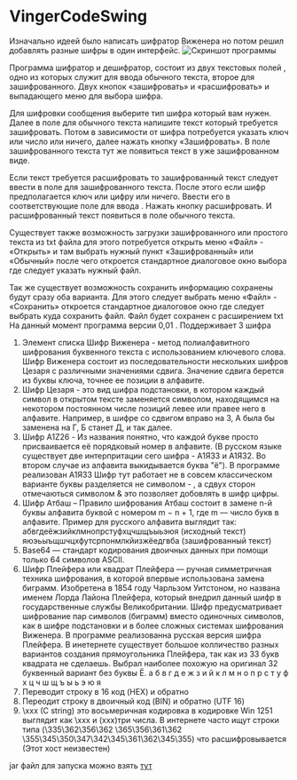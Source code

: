 # VingerCodeSwing

Изначально идеей было написать шифратор Виженера но потом решил добавлять разные шифры в один интерфейс.
![Скриншот программы](https://my-gemorr.ru/pictures/git/Vigenera.png)

Программа шифратор и дешифратор, состоит из двух текстовых полей , одно из которых служит для ввода обычного текста, второе для зашифрованного. Двух кнопок «зашифровать» и «расшифровать» и выпадающего меню для выбора шифра.

Для шифровки сообщения выберите тип шифра который вам нужен. Далее в поле для обычного текста напишите текст который требуется зашифровать. Потом в зависимости от шифра потребуется указать ключ или число или ничего, далее нажать кнопку «Зашифровать». В поле зашифрованного текста тут же появиться текст в уже зашифрованном виде.

Если текст требуется расшифровать то зашифрованный текст следует ввести в поле для зашифрованного текста. После этого если шифр предполагается ключ или цифру или ничего. Ввести его в соответствующие поле для ввода . Нажать кнопку расшифровать. И расшифрованный текст появиться в поле обычного текста.

Существует также возможность загрузки зашифрованного или простого текста из txt файла для этого потребуется открыть меню «Файл» - «Открыть» и там выбрать нужный пункт «Зашифрованный» или «Обычный» после чего откроется стандартное диалоговое окно выбора где следует указать нужный файл.

Так же существует возможность сохранить информацию сохранены будут сразу оба варианта. Для этого следует выбрать меню «Файл» - «Сохранить» откроется стандартное диалоговое окно где следует выбрать куда сохранить файл. Файл будет сохранен с расширением txt
На данный момент программа версии 0,01 . Поддерживает 3 шифра

1. Элемент списка	Шифр Виженера - метод полиалфавитного шифрования буквенного текста с использованием ключевого слова. Шифр Виженера состоит из последовательности нескольких шифров Цезаря с различными значениями сдвига. Значение сдвига берется из буквы ключа, точнее ее позиции в алфавите.
2.	Шифр Цезаря - это вид шифра подстановки, в котором каждый символ в открытом тексте заменяется символом, находящимся на некотором постоянном числе позиций левее или правее него в алфавите. Например, в шифре со сдвигом вправо на 3, А была бы заменена на Г, Б станет Д, и так далее.
3.	Шифр A1Z26 - Из названия понятно, что каждой букве просто присваивается её порядковый номер в алфавите. (В русском языке существует две интерпритации сего шифра - А1Я33 и А1Я32. Во втором случае из алфавита выкидывается буква "ё"). В программе реализован А1Я33 Шифр тут работает не в совсем классическом варианте буквы разделяется не  символом - , а сдвух сторон отмечаються символом & это позволяет добовлять в шифр цифры.
4.	Шифр Атбаш – Правило шифрования Атбаш состоит в замене n-й буквы алфавита буквой с номером m − n + 1, где m — число букв в алфавите. Пример для русского алфавита выглядит так:
абвгдеёжзийклмнопрстуфхцчшщъыьэюя (исходный текст)
яюэьыъщшчцхфутсрпонмлкйизжёедгвба (зашифрованный текст)
5.  Base64 — стандарт кодирования двоичных данных при помощи только 64 символов ASCII.
6.  Шифр Плейфера или квадрат Плейфера — ручная симметричная техника шифрования, в которой впервые использована замена биграмм. Изобретена в 1854 году Чарльзом Уитстоном, но названа именем Лорда Лайона Плейфера, который внедрил данный шифр в государственные службы Великобритании. Шифр предусматривает шифрование пар символов (биграмм) вместо одиночных символов, как в шифре подстановки и в более сложных системах шифрования Виженера. В программе реализованна русская версия шифра Плейфера. В инетернете  существует большое колличество разных вариантов создания прямоугольника Плейфера, так как из 33 букв квадрата не сделаешь. Выбрал наиболее похожую на оригинал 32 буквенный вариант без буквы Ё. 
а б в г д е ж з 
и й к л м н о п 
р с т у ф х ц ч 
ш щ ъ ы ь э ю я
7. Переводит строку в 16 код (HEX) и обратно
8. Переодит строку в двоичный код (BIN) и обратно (UTF 16)
9. \xxx (C string) это восьмеричная кодировка в кодировке Win 1251 выглядит как \xxx и (xxx)три числа. В интернете часто ищут строки типа (\335\362\356\362 \365\356\361\362 \355\345\350\347\342\345\361\362\345\355) что расшифровывается (Этот хост неизвестен)

jar файл для запуска можно взять [тут](https://github.com/AlexanderPanshin/VingerCodeSwing/tree/master/out/artifacts/VingerCodeSwing_jar)
